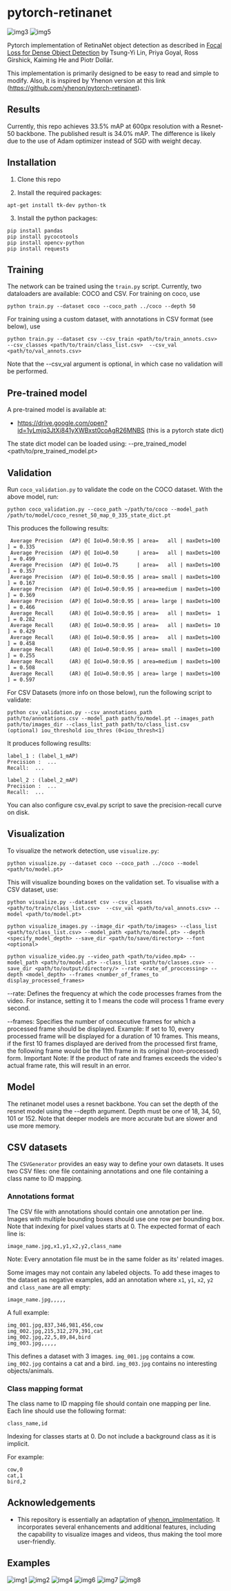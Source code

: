 # pytorch-retinanet

![img3](https://github.com/yhenon/pytorch-retinanet/blob/master/images/3.jpg)
![img5](https://github.com/yhenon/pytorch-retinanet/blob/master/images/5.jpg)

Pytorch  implementation of RetinaNet object detection as described in [Focal Loss for Dense Object Detection](https://arxiv.org/abs/1708.02002) by Tsung-Yi Lin, Priya Goyal, Ross Girshick, Kaiming He and Piotr Dollár.

This implementation is primarily designed to be easy to read and simple to modify. Also, it is inspired by Yhenon version at this link (https://github.com/yhenon/pytorch-retinanet).

## Results
Currently, this repo achieves 33.5% mAP at 600px resolution with a Resnet-50 backbone. The published result is 34.0% mAP. The difference is likely due to the use of Adam optimizer instead of SGD with weight decay.

## Installation

1) Clone this repo

2) Install the required packages:

```
apt-get install tk-dev python-tk
```

3) Install the python packages:
	
```
pip install pandas
pip install pycocotools
pip install opencv-python
pip install requests

```

## Training

The network can be trained using the `train.py` script. Currently, two dataloaders are available: COCO and CSV. For training on coco, use

```
python train.py --dataset coco --coco_path ../coco --depth 50
```

For training using a custom dataset, with annotations in CSV format (see below), use

```
python train.py --dataset csv --csv_train <path/to/train_annots.csv>  --csv_classes <path/to/train/class_list.csv>  --csv_val <path/to/val_annots.csv>
```

Note that the --csv_val argument is optional, in which case no validation will be performed.

## Pre-trained model

A pre-trained model is available at: 
- https://drive.google.com/open?id=1yLmjq3JtXi841yXWBxst0coAgR26MNBS (this is a pytorch state dict)

The state dict model can be loaded using: --pre_trained_model <path/to/pre_trained_model.pt>



## Validation

Run `coco_validation.py` to validate the code on the COCO dataset. With the above model, run:

`python coco_validation.py --coco_path ~/path/to/coco --model_path /path/to/model/coco_resnet_50_map_0_335_state_dict.pt`


This produces the following results:

```
 Average Precision  (AP) @[ IoU=0.50:0.95 | area=   all | maxDets=100 ] = 0.335
 Average Precision  (AP) @[ IoU=0.50      | area=   all | maxDets=100 ] = 0.499
 Average Precision  (AP) @[ IoU=0.75      | area=   all | maxDets=100 ] = 0.357
 Average Precision  (AP) @[ IoU=0.50:0.95 | area= small | maxDets=100 ] = 0.167
 Average Precision  (AP) @[ IoU=0.50:0.95 | area=medium | maxDets=100 ] = 0.369
 Average Precision  (AP) @[ IoU=0.50:0.95 | area= large | maxDets=100 ] = 0.466
 Average Recall     (AR) @[ IoU=0.50:0.95 | area=   all | maxDets=  1 ] = 0.282
 Average Recall     (AR) @[ IoU=0.50:0.95 | area=   all | maxDets= 10 ] = 0.429
 Average Recall     (AR) @[ IoU=0.50:0.95 | area=   all | maxDets=100 ] = 0.458
 Average Recall     (AR) @[ IoU=0.50:0.95 | area= small | maxDets=100 ] = 0.255
 Average Recall     (AR) @[ IoU=0.50:0.95 | area=medium | maxDets=100 ] = 0.508
 Average Recall     (AR) @[ IoU=0.50:0.95 | area= large | maxDets=100 ] = 0.597
```

For CSV Datasets (more info on those below), run the following script to validate:

`python csv_validation.py --csv_annotations_path path/to/annotations.csv --model_path path/to/model.pt --images_path path/to/images_dir --class_list_path path/to/class_list.csv   (optional) iou_threshold iou_thres (0<iou_thresh<1) `

It produces following resullts:

```
label_1 : (label_1_mAP)
Precision :  ...
Recall:  ...

label_2 : (label_2_mAP)
Precision :  ...
Recall:  ...
```

You can also configure csv_eval.py script to save the precision-recall curve on disk.



## Visualization

To visualize the network detection, use `visualize.py`:

```
python visualize.py --dataset coco --coco_path ../coco --model <path/to/model.pt>
```
This will visualize bounding boxes on the validation set. To visualise with a CSV dataset, use:

```
python visualize.py --dataset csv --csv_classes <path/to/train/class_list.csv>  --csv_val <path/to/val_annots.csv> --model <path/to/model.pt>
```

```
python visualize_images.py --image_dir <path/to/images> --class_list <path/to/class_list.csv> --model_path <path/to/model.pt> --depth <specify_model_depth> --save_dir <path/to/save/directory> --font <optional>
```


```
python visualize_video.py --video_path <path/to/video.mp4> --model_path <path/to/model.pt> --class_list <path/to/classes.csv> --save_dir <path/to/output/directory/> --rate <rate_of_proccessing> --depth <model_depth> --frames <number_of_frames_to display_processed_frames>
```

--rate:
Defines the frequency at which the code processes frames from the video.
For instance, setting it to 1 means the code will process 1 frame every second.

--frames:
Specifies the number of consecutive frames for which a processed frame should be displayed.
Example: If set to 10, every processed frame will be displayed for a duration of 10 frames. This means, if the first 10 frames displayed are derived from the processed first frame, the following frame would be the 11th frame in its original (non-processed) form.
Important Note: If the product of rate and frames exceeds the video's actual frame rate, this will result in an error.


## Model

The retinanet model uses a resnet backbone. You can set the depth of the resnet model using the --depth argument. Depth must be one of 18, 34, 50, 101 or 152. Note that deeper models are more accurate but are slower and use more memory.

## CSV datasets
The `CSVGenerator` provides an easy way to define your own datasets.
It uses two CSV files: one file containing annotations and one file containing a class name to ID mapping.

### Annotations format
The CSV file with annotations should contain one annotation per line.
Images with multiple bounding boxes should use one row per bounding box.
Note that indexing for pixel values starts at 0.
The expected format of each line is:
```
image_name.jpg,x1,y1,x2,y2,class_name
```

Note: Every annotation file must be in the same folder as its' related images.

Some images may not contain any labeled objects.
To add these images to the dataset as negative examples,
add an annotation where `x1`, `y1`, `x2`, `y2` and `class_name` are all empty:
```
image_name.jpg,,,,,
```

A full example:
```
img_001.jpg,837,346,981,456,cow
img_002.jpg,215,312,279,391,cat
img_002.jpg,22,5,89,84,bird
img_003.jpg,,,,,
```

This defines a dataset with 3 images.
`img_001.jpg` contains a cow.
`img_002.jpg` contains a cat and a bird.
`img_003.jpg` contains no interesting objects/animals.


### Class mapping format
The class name to ID mapping file should contain one mapping per line.
Each line should use the following format:
```
class_name,id
```

Indexing for classes starts at 0.
Do not include a background class as it is implicit.

For example:
```
cow,0
cat,1
bird,2
```

## Acknowledgements

- This repository is essentially an adaptation of [yhenon_implmentation](https://github.com/yhenon/pytorch-retinanet). It incorporates several enhancements and additional features, including the capability to visualize images and videos, thus making the tool more user-friendly.

## Examples

![img1](https://github.com/yhenon/pytorch-retinanet/blob/master/images/1.jpg)
![img2](https://github.com/yhenon/pytorch-retinanet/blob/master/images/2.jpg)
![img4](https://github.com/yhenon/pytorch-retinanet/blob/master/images/4.jpg)
![img6](https://github.com/yhenon/pytorch-retinanet/blob/master/images/6.jpg)
![img7](https://github.com/yhenon/pytorch-retinanet/blob/master/images/7.jpg)
![img8](https://github.com/yhenon/pytorch-retinanet/blob/master/images/8.jpg)
